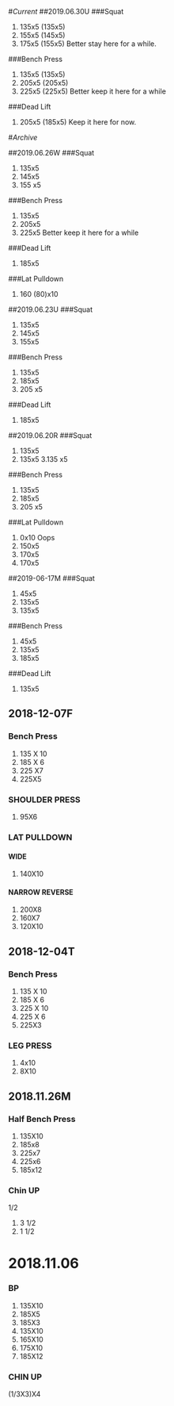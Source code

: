 #*Current*
##2019.06.30U
###Squat
1. 135x5 (135x5)
2. 155x5 (145x5)
3. 175x5 (155x5) Better stay here for a while. 

###Bench Press
1. 135x5 (135x5)
2. 205x5 (205x5)
3. 225x5 (225x5)    Better keep it here for a while

###Dead Lift
1. 205x5 (185x5) Keep it here for now. 


#*Archive*

##2019.06.26W
###Squat
1. 135x5
2. 145x5
3. 155 x5

###Bench Press
1. 135x5
2. 205x5
3. 225x5    Better keep it here for a while

###Dead Lift
1. 185x5

###Lat Pulldown
1. 160 (80)x10

##2019.06.23U
###Squat
1. 135x5
2. 145x5
3. 155x5

###Bench Press
1. 135x5
2. 185x5
3. 205 x5      

###Dead Lift
1. 185x5

##2019.06.20R
###Squat
1. 135x5
2. 135x5
3.135 x5

###Bench Press
1. 135x5
2. 185x5
3. 205 x5

###Lat Pulldown
1. 0x10 Oops
2. 150x5
3. 170x5
4. 170x5


##2019-06-17M
###Squat
1.   45x5
2. 135x5
3. 135x5

###Bench Press
1. 45x5
2. 135x5
3. 185x5

###Dead Lift
1. 135x5


## 2018-12-07F

### Bench Press

1. 135 X 10
2. 185 X 6
3. 225 X7
4. 225X5

### SHOULDER PRESS

1. 95X6


### LAT PULLDOWN

#### WIDE

1. 140X10


#### NARROW REVERSE

1. 200X8
2. 160X7
3. 120X10


## 2018-12-04T

### Bench Press

1. 135 X 10
2. 185 X  6
3. 225 X 10
4. 225 X  6
5. 225X3


### LEG PRESS

1. 4x10
2. 8X10
	


## 2018.11.26M

### Half Bench Press

1. 135X10
2. 185x8
3. 225x7
4. 225x6
5. 185x12

### Chin UP
1/2

1. 3 1/2
2. 1 1/2

# 2018.11.06
### BP 

1. 135X10
2. 185X5
3. 185X3
4. 135X10
5. 165X10
6. 175X10
7. 185X12

### CHIN UP

(1/3X3)X4
